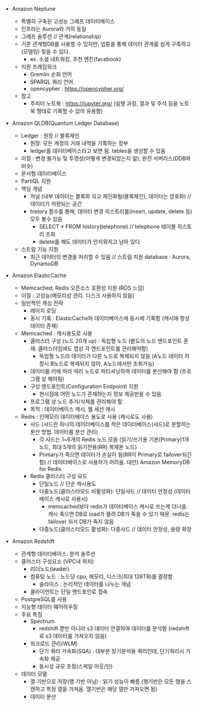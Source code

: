 * Amazon Neptune
  * 특별히 구축된 고성능 그래프 데이터베이스
  * 인프라는 Aurora와 거의 동일
  * 그래프 솔루션 // 관계(relationship)
  * 기존 관계형DB를 사용할 수 있지만, 넵튠을 통해 데이터 관계를 쉽게 구축하고(모델링) 찾을 수 있다.
    * ex. 소셜 네트워킹, 추천 엔진(facebook)
  * 지원 프레임워크
    * Gremlin 순회 언어
    * SPARQL 쿼리 언어
    * opencypher : https://opencypher.org/
  * 참고
    * 주피터 노트북 : https://jupyter.org/ (실행 과정, 결과 및 주석 등을 노트북 형태로 기록할 수 있어 유용함)

* Amazon QLDB(Quantum Ledger Database)
  * Ledger : 원장 // 블록체인
    * 원장: 모든 계정의 거래 내역을 기록하는 장부
    * ledger를 데이터베이스라고 보면 됨. tables을 생성할 수 있음
  * 이점 : 변경 불가능 및 투명성(어떻게 변경되었는지 앎), 완전 서버리스(DDB와 비슷)
  * 문서형 데이터베이스
  * PartiQL 지원
  * 핵심 개념
    * 저널 (내부 데이터는 블록화 되고 체인화됨(블록체인), 데이터는 암호화) // 데이터가 저장되는 공간
    * history 함수를 통해, 데이터 변경 히스토리를(insert, update, delete 등) 모두 볼수 있음
      * SELECT * FROM history(telephone) // telephone 테이블 히스토리 조회
      * delete를 해도 데이터가 안지워지고 남아 있다
  * 스트림 기능 지원
    * 최근 데이터의 변경을 처리할 수 있음 // 스트림 지원 database : Aurora, DynamoDB

* Amazon ElasticCache
  * Memcached, Redis 오픈소스 호환성 지원 (RDS 느낌)
  * 이점 : 고성능(메모리상 관리. 디스크 사용하지 않음)
  * 일반적인 캐싱 전략
    * 레이지 로딩
    * 동시 기록 : ElasticCache와 데이터베이스에 동시에 기록함 (캐시에 항상 데이터 존재)
  * Memcached : 캐시용도로 사용
    * 클러스터 구성 (노드 20개 up) : 독립형 노드 (볃도의 노드 엔드포인트 존재. 클러스터임에도 앱상 각 엔드포인트를 관리해야함)
      * 독립형 노드라 데이터가 다른 노드로 복제되지 않음 (A노드 데이터 저장시 B노드로 복제되지 않아, A노드에서만 조회가능)
    * 데이터를 키에 따라 여러 노드로 파티셔닝하여 데이터를 분산해야 함 (프로그램 상 해야됨)
    * 구성 엔드포인트(Configuration Endpoint) 지원
      * 현시점에 어떤 노드가 존재하는지 정보 제공받을 수 있음
    * 프로그램 상 노드 추가/삭제를 관리해야 함
    * 목적 : 데이터베이스 캐시, 웹 세션 캐시
  * Redis : 인메모리 데이터베이스 용도로 사용 (캐시로도 사용)
    * 샤드 (샤드란 하나의 데이터베이스를 작은 데이터베이스(샤드)로 분할하는 분산 방법. 데이터를 분산 관리)
      * 각 샤드는 1~6개의 Redis 노드 모음 (읽기/쓰기용 기본(Primary)1개 노드, 최대 5개의 읽기전용(RR) 복제본 노드)
      * Primary가 죽으면 데이터가 손실이 됨(RR이 Primary로 failover되긴 함) // 데이터베이스로 사용하기 어려움. 대안) Amazon MemoryDB for Redis
    * Redis 클러스터 구성 모드
      * 단일노드 // 단순 캐시용도
      * 다중노드(클러스터모드 비활성화): 단일샤드 // 데이터 안정성 (데이터베이스 캐시로 사용시)
        * memcached보다 redis가 데이터베이스 캐시로 쓰는게 더나음. 캐시 죽으면 DB로 load가 몰려 DB가 죽을 수 있기 때문. redis는 failover 되서 DB가 죽지 않음
      * 다중노드(클러스터모드 활성화): 다중샤드 // 데이터 안정성, 용량 확장

* Amazon Redshift
  * 관계형 데이터베이스. 분석 솔루션
  * 클러스터 구성요소 (VPC내 위치)
    * 리더노드(leader)
    * 컴퓨팅 노드 : 노드당 cpu, 메모리, 디스크(최대 128TB)를 결정함
      * 슬라이스 : 논리적인 데이터를 나누는 개념
    * 클라이언트는 단일 엔드포인로 접속
  * PostgreSQL를 사용
  * 지능형 데이터 웨어하우징
  * 주요 특징
    * Spectrum
      * redshift 뿐만 아니라 s3 데이터 연결하여 데이터를 분석함 (redshift로 s3 데이터를 가져오지 않음)
    * 워크로드 관리(WLM)
      * 단기 쿼리 가속화(SQA) : 대부분 장기분석용 쿼리인데, 단기쿼리시 가속화 제공
      * 동시성 규모 조정(스케일 아웃/인)
  * 데이터 모델
    * 열 기반으로 저장(행 기반 아님) : 읽기 성능이 빠름 (행기반은 모든 행을 스캔하고 특정 열을 가져옴. 열기반은 해당 열만 가져오면 됨)
    * 데이터 분산
